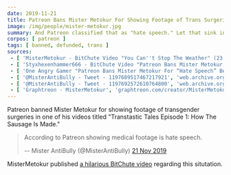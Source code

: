 ```yaml
---
date: 2019-11-21
title: Patreon Bans Mister Metokur For Showing Footage of Trans Surgeries
image: /img/people/mister-metokur.jpg
summary: And Patreon classified that as "hate speech." Let that sink in
corpos: [ patreon ]
tags: [ banned, defunded, trans ]
sources:
 - [ 'MisterMetokur - BitChute Video "You Can''t Stop The Weather" (23 Nov 2019)', 'www.bitchute.com/video/lCKSze42StIc/' ]
 - [ 'Styxhexenhammer666 - BitChute Video "Patreon Bans Mister Metokur, Showing They Didn''t Learn from History" (23 Nov 2019)', 'www.bitchute.com/video/glpCPJrhZFw/' ]
 - [ 'One Angry Gamer "Patreon Bans Mister Metokur For “Hate Speech” Because He Showed Trans Surgery Videos" by Billy D (22 Nov 2019)', 'www.oneangrygamer.net/2019/11/patreon-bans-mister-metokur-for-hate-speech-because-he-showed-trans-surgery-videos/97740/' ]
 - [ '@MisterAntiBully - Tweet - 1197689517467217921', 'web.archive.org/web/20191122013543/https:/twitter.com/MisterAntiBully/status/1197689517467217921' ]
 - [ '@MisterAntiBully - Tweet - 1197692572610764800', 'web.archive.org/web/20191122014541/https:/twitter.com/MisterAntiBully/status/1197692572610764800' ]
 - [ 'Graphtreon - MisterMetokur', 'graphtreon.com/creator/MisterMetokur' ]
---
```


Patreon banned Mister Metokur for showing footage of transgender surgeries in one of his videos titled "Transtastic Tales Episode 1: How The Sausage Is Made."

> According to Patreon showing medical footage is hate speech.
>
> -- Mister AntiBully (@MisterAntiBully) [21 Nov 2019](https://web.archive.org/web/20191122014541/https:/twitter.com/MisterAntiBully/status/1197692572610764800)

MisterMetokur published [a hilarious BitChute video](https://www.bitchute.com/video/lCKSze42StIc/) regarding this situtation.
